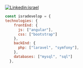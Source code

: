 
[![Linkedin:israel](https://img.shields.io/badge/-israel-blue?style=flat-square&logo=Linkedin&logoColor=white&link=https://www.linkedin.com/in/israel-duran-rodriguez-984a48176/)](https://www.linkedin.com/in//israel-duran-rodriguez-984a48176/)


```javascript
const isradevelop = {
technologies: {
    frontEnd: {
      js: ["angular"],
      css: ["bootstrap"]
    },
    backEnd: {
      php: ["laravel", "symfony"],
    },
    databases: ["mysql", "sql"]
  },
  ```
